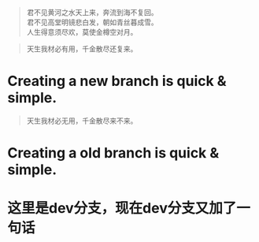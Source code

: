 >君不见黄河之水天上来，奔流到海不复回。  
>君不见高堂明镜悲白发，朝如青丝暮成雪。  
>人生得意须尽欢，莫使金樽空对月。  


  
>天生我材必有用，千金散尽还复来。  
# Creating a new branch is quick & simple.
>天生我材必无用，千金散尽来不来。  
# Creating a old branch is quick & simple.

# 这里是dev分支，现在dev分支又加了一句话